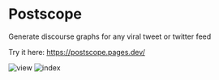 # Postscope

Generate discourse graphs for any viral tweet or twitter feed

Try it here: https://postscope.pages.dev/

![view](https://github.com/user-attachments/assets/adf3fb3b-4566-4221-920c-487c09b5eb79)
![index](https://github.com/user-attachments/assets/51ed5bc9-0e3d-4cc9-8043-cabcf6e061a2)
